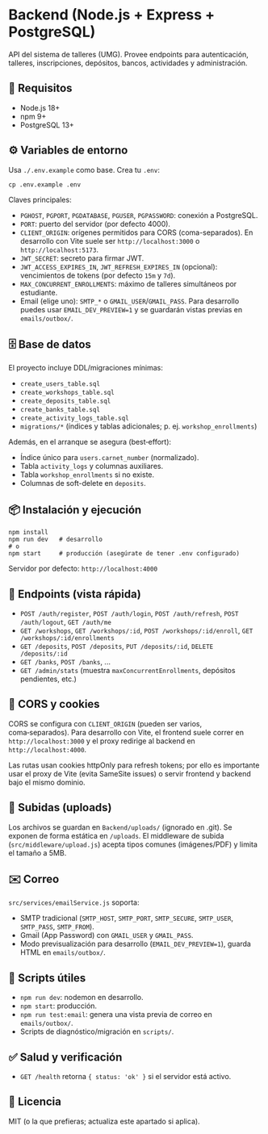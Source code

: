 # Backend (Node.js + Express + PostgreSQL)

API del sistema de talleres (UMG). Provee endpoints para autenticación, talleres, inscripciones, depósitos, bancos, actividades y administración.

## 🚀 Requisitos
- Node.js 18+
- npm 9+
- PostgreSQL 13+

## ⚙️ Variables de entorno
Usa `./.env.example` como base. Crea tu `.env`:

```
cp .env.example .env
```

Claves principales:
- `PGHOST`, `PGPORT`, `PGDATABASE`, `PGUSER`, `PGPASSWORD`: conexión a PostgreSQL.
- `PORT`: puerto del servidor (por defecto 4000).
- `CLIENT_ORIGIN`: orígenes permitidos para CORS (coma-separados). En desarrollo con Vite suele ser `http://localhost:3000` o `http://localhost:5173`.
- `JWT_SECRET`: secreto para firmar JWT.
- `JWT_ACCESS_EXPIRES_IN`, `JWT_REFRESH_EXPIRES_IN` (opcional): vencimientos de tokens (por defecto `15m` y `7d`).
- `MAX_CONCURRENT_ENROLLMENTS`: máximo de talleres simultáneos por estudiante.
- Email (elige uno): `SMTP_*` o `GMAIL_USER`/`GMAIL_PASS`. Para desarrollo puedes usar `EMAIL_DEV_PREVIEW=1` y se guardarán vistas previas en `emails/outbox/`.

## 🗄️ Base de datos
El proyecto incluye DDL/migraciones mínimas:
- `create_users_table.sql`
- `create_workshops_table.sql`
- `create_deposits_table.sql`
- `create_banks_table.sql`
- `create_activity_logs_table.sql`
- `migrations/*` (índices y tablas adicionales; p. ej. `workshop_enrollments`)

Además, en el arranque se asegura (best‑effort):
- Índice único para `users.carnet_number` (normalizado).
- Tabla `activity_logs` y columnas auxiliares.
- Tabla `workshop_enrollments` si no existe.
- Columnas de soft-delete en `deposits`.

## 📦 Instalación y ejecución

```
npm install
npm run dev   # desarrollo
# o
npm start     # producción (asegúrate de tener .env configurado)
```

Servidor por defecto: `http://localhost:4000`

## 🔌 Endpoints (vista rápida)
- `POST /auth/register`, `POST /auth/login`, `POST /auth/refresh`, `POST /auth/logout`, `GET /auth/me`
- `GET /workshops`, `GET /workshops/:id`, `POST /workshops/:id/enroll`, `GET /workshops/:id/enrollments`
- `GET /deposits`, `POST /deposits`, `PUT /deposits/:id`, `DELETE /deposits/:id`
- `GET /banks`, `POST /banks`, ...
- `GET /admin/stats` (muestra `maxConcurrentEnrollments`, depósitos pendientes, etc.)

## 🔐 CORS y cookies
CORS se configura con `CLIENT_ORIGIN` (pueden ser varios, coma‑separados). Para desarrollo con Vite, el frontend suele correr en `http://localhost:3000` y el proxy redirige al backend en `http://localhost:4000`.

Las rutas usan cookies httpOnly para refresh tokens; por ello es importante usar el proxy de Vite (evita SameSite issues) o servir frontend y backend bajo el mismo dominio.

## 📁 Subidas (uploads)
Los archivos se guardan en `Backend/uploads/` (ignorado en .git). Se exponen de forma estática en `/uploads`. El middleware de subida (`src/middleware/upload.js`) acepta tipos comunes (imágenes/PDF) y limita el tamaño a 5MB.

## ✉️ Correo
`src/services/emailService.js` soporta:
- SMTP tradicional (`SMTP_HOST`, `SMTP_PORT`, `SMTP_SECURE`, `SMTP_USER`, `SMTP_PASS`, `SMTP_FROM`).
- Gmail (App Password) con `GMAIL_USER` y `GMAIL_PASS`.
- Modo previsualización para desarrollo (`EMAIL_DEV_PREVIEW=1`), guarda HTML en `emails/outbox/`.

## 🧪 Scripts útiles
- `npm run dev`: nodemon en desarrollo.
- `npm start`: producción.
- `npm run test:email`: genera una vista previa de correo en `emails/outbox/`.
- Scripts de diagnóstico/migración en `scripts/`.

## ✅ Salud y verificación
- `GET /health` retorna `{ status: 'ok' }` si el servidor está activo.

## 📄 Licencia
MIT (o la que prefieras; actualiza este apartado si aplica).
